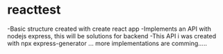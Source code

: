 # reacttest


-Basic structure created with create react app
-Implements an API with nodejs express, this will be solutions for backend
    -This API i was created with npx express-generator ...
more implementations are comming.....
